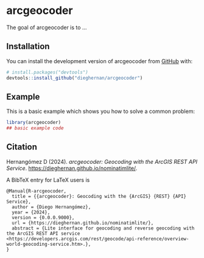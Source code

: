 
<!-- README.md is generated from README.Rmd. Please edit that file -->

# arcgeocoder

<!-- badges: start -->
<!-- badges: end -->

The goal of arcgeocoder is to …

## Installation

You can install the development version of arcgeocoder from
[GitHub](https://github.com/) with:

``` r
# install.packages("devtools")
devtools::install_github("dieghernan/arcgeocoder")
```

## Example

This is a basic example which shows you how to solve a common problem:

``` r
library(arcgeocoder)
## basic example code
```

## Citation

<p>
Hernangómez D (2024). <em>arcgeocoder: Geocoding with the ArcGIS REST
API Service</em>.
<a href="https://dieghernan.github.io/nominatimlite/">https://dieghernan.github.io/nominatimlite/</a>.
</p>

A BibTeX entry for LaTeX users is

    @Manual{R-arcgeocoder,
      title = {{arcgeocoder}: Geocoding with the {ArcGIS} {REST} {API} Service},
      author = {Diego Hernangómez},
      year = {2024},
      version = {0.0.0.9000},
      url = {https://dieghernan.github.io/nominatimlite/},
      abstract = {Lite interface for geocoding and reverse geocoding with the ArcGIS REST API service <https://developers.arcgis.com/rest/geocode/api-reference/overview-world-geocoding-service.htm>.},
    }

